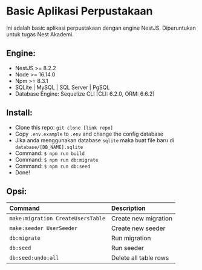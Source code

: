 # Basic Aplikasi Perpustakaan

Ini adalah basic aplikasi perpustakaan dengan engine NestJS. Diperuntukan untuk tugas Nest Akademi.

## Engine:

- NestJS >= 8.2.2
- Node >= 16.14.0
- Npm >= 8.3.1
- SQLite | MySQL | SQL Server | PgSQL
- Database Engine: Sequelize CLI [CLI: 6.2.0, ORM: 6.6.2]

## Install:

- Clone this repo: `git clone [link repo]`
- Copy `.env.example` to `.env` and change the config database
- Jika anda menggunakan database `sqlite` maka buat file baru di `database/[DB_NAME].sqlite`
- Command: `$ npm run build`
- Command: `$ npm run db:migrate`
- Command: `$ npm run db:seed`
- Done!

## Opsi:

| **Command** | **Description** |
|:--|:--|
| `make:migration CreateUsersTable` | Create new migration |
| `make:seeder UserSeeder` | Create new seeder |
| `db:migrate` | Run migration |
| `db:seed` | Run seeder |
| `db:seed:undo:all` | Delete all table rows |
